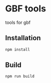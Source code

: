 # GBF tools

tools for gbf

## Installation

```bash
npm install
```

## Build

```
npm run build
```
